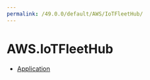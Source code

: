 ```yaml
---
permalink: /49.0.0/default/AWS/IoTFleetHub/
---
```


# AWS.IoTFleetHub



* [Application](Application.md)
